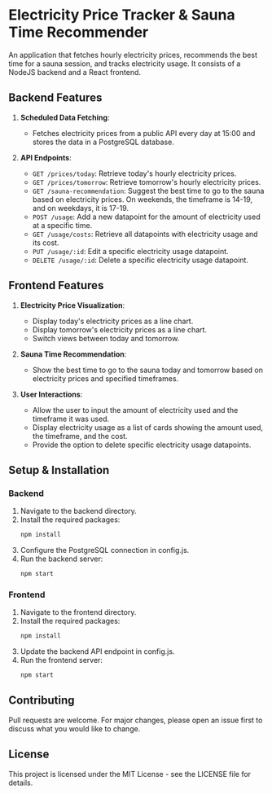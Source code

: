 # Electricity Price Tracker & Sauna Time Recommender

An application that fetches hourly electricity prices, recommends the best time for a sauna session, and tracks electricity usage. It consists of a NodeJS backend and a React frontend.

## Backend Features

1. **Scheduled Data Fetching**:
   - Fetches electricity prices from a public API every day at 15:00 and stores the data in a PostgreSQL database.

2. **API Endpoints**:
   - `GET /prices/today`: Retrieve today's hourly electricity prices.
   - `GET /prices/tomorrow`: Retrieve tomorrow's hourly electricity prices.
   - `GET /sauna-recommendation`: Suggest the best time to go to the sauna based on electricity prices. On weekends, the timeframe is 14-19, and on weekdays, it is 17-19.
   - `POST /usage`: Add a new datapoint for the amount of electricity used at a specific time.
   - `GET /usage/costs`: Retrieve all datapoints with electricity usage and its cost.
   - `PUT /usage/:id`: Edit a specific electricity usage datapoint.
   - `DELETE /usage/:id`: Delete a specific electricity usage datapoint.

## Frontend Features

1. **Electricity Price Visualization**:
   - Display today's electricity prices as a line chart.
   - Display tomorrow's electricity prices as a line chart.
   - Switch views between today and tomorrow.

2. **Sauna Time Recommendation**:
   - Show the best time to go to the sauna today and tomorrow based on electricity prices and specified timeframes.

3. **User Interactions**:
   - Allow the user to input the amount of electricity used and the timeframe it was used.
   - Display electricity usage as a list of cards showing the amount used, the timeframe, and the cost.
   - Provide the option to delete specific electricity usage datapoints.

## Setup & Installation

### Backend

1. Navigate to the backend directory.
2. Install the required packages:
   ```bash
   npm install
   ```
3. Configure the PostgreSQL connection in config.js.
4. Run the backend server:
    ```bash
    npm start
    ```
### Frontend

1. Navigate to the frontend directory.
2. Install the required packages:
   ```bash
   npm install
   ```
3. Update the backend API endpoint in config.js.
4. Run the frontend server:
    ```bash
    npm start
    ```

## Contributing

Pull requests are welcome. For major changes, please open an issue first to discuss what you would like to change.

## License

This project is licensed under the MIT License - see the LICENSE file for details.